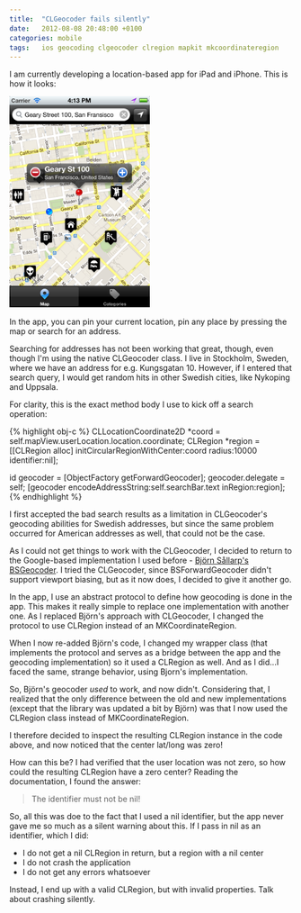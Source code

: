 ```yaml
---
title:  "CLGeocoder fails silently"
date: 	2012-08-08 20:48:00 +0100
categories: mobile
tags: 	ios geocoding clgeocoder clregion mapkit mkcoordinateregion
---
```



I am currently developing a location-based app for iPad and iPhone. This is how
it looks:

<img src="/assets/img/blog/2012-08-08-app.png" width="250" alt="App Screenshot" />

In the app, you can pin your current location, pin any place by pressing the map
or search for an address.

Searching for addresses has not been working that great, though, even though I'm
using the native CLGeocoder class. I live in Stockholm, Sweden, where we have an
address for e.g. Kungsgatan 10. However, if I entered that search query, I would
get random hits in other Swedish cities, like Nykoping and Uppsala.

For clarity, this is the exact method body I use to kick off a search operation:

{% highlight obj-c %}
CLLocationCoordinate2D *coord = self.mapView.userLocation.location.coordinate;
CLRegion *region = [[CLRegion alloc] initCircularRegionWithCenter:coord
radius:10000
identifier:nil];

id<ForwardGeocoder> geocoder = [ObjectFactory getForwardGeocoder];
geocoder.delegate = self;
[geocoder encodeAddressString:self.searchBar.text inRegion:region];
{% endhighlight %}

I first accepted the bad search results as a limitation in CLGeocoder's geocoding
abilities for Swedish addresses, but since the same problem occurred for American
addresses as well, that could not be the case.

As I could not get things to work with the CLGeocoder, I decided to return to the
Google-based implementation I used before - [Björn Sållarp's BSGeocoder](https://github.com/bjornsallarp/BSForwardGeocoder).
I tried the CLGeocoder, since BSForwardGeocoder didn't support viewport biasing,
but as it now does, I decided to give it another go.

In the app, I use an abstract protocol to define how geocoding is done in the app.
This makes it really simple to replace one implementation with another one. As I
replaced Björn's approach with CLGeocoder, I changed the protocol to use CLRegion
instead of an MKCoordinateRegion.

When I now re-added Björn's code, I changed my wrapper class (that implements the
protocol and serves as a bridge between the app and the geocoding implementation)
so it used a CLRegion as well. And as I did...I faced the same, strange behavior,
using Bjorn's implementation.

So, Björn's geocoder *used* to work, and now didn't. Considering that, I realized
that the only difference between the old and new implementations (except that the
library was updated a bit by Björn) was that I now used the CLRegion class instead
of MKCoordinateRegion.

I therefore decided to inspect the resulting CLRegion instance in the code above,
and now noticed that the center lat/long was zero!

How can this be? I had verified that the user location was not zero, so how could
the resulting CLRegion have a zero center? Reading the documentation, I found the
answer:

> The identifier must not be nil!

So, all this was doe to the fact that I used a nil identifier, but the app never
gave me so much as a silent warning about this. If I pass in nil as an identifier,
which I did:

* I do not get a nil CLRegion in return, but a region with a nil center
* I do not crash the application
* I do not get any errors whatsoever

Instead, I end up with a valid CLRegion, but with invalid properties. Talk about
crashing silently.